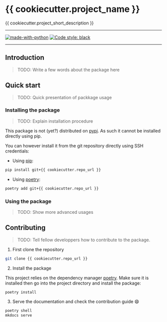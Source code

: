 # {{ cookiecutter.project_name }}

{{ cookiecutter.project_short_description }}

---

[![made-with-python](https://img.shields.io/badge/Made%20with-Python-1f425f.svg)](https://www.python.org/)
[![Code style: black](https://img.shields.io/badge/code%20style-black-000000.svg)](https://github.com/psf/black)

---

## Introduction

> TODO: Write a few words about the package here

## Quick start

> TODO: Quick presentation of packkage usage

### Installing the package

> TODO: Explain installation procedure

This package is not (yet?) distributed on [pypi](https://pypi.org/). As such it cannot be installed directly using pip.

You can however install it from the git repository directly using SSH credentials:

- Using [pip](https://pip.pypa.io/en/stable/):

```bash
pip install git+{{ cookiecutter.repo_url }}
```

- Using [poetry](https://python-poetry.org/):

```bash
poetry add git+{{ cookiecutter.repo_url }}
```

### Using the package

> TODO: Show more advanced usages

## Contributing

> TODO: Tell fellow developpers how to contribute to the package.

1. First clone the repository

```bash
git clone {{ cookiecutter.repo_url }}
```

2. Install the package

This project relies on the dependency manager [poetry](https://python-poetry.org/). Make sure it is installed then go into the project directory and install the package:

```bash
poetry install
```

3. Serve the documentation and check the contribution guide :smile:

```bash
poetry shell
mkdocs serve
```
